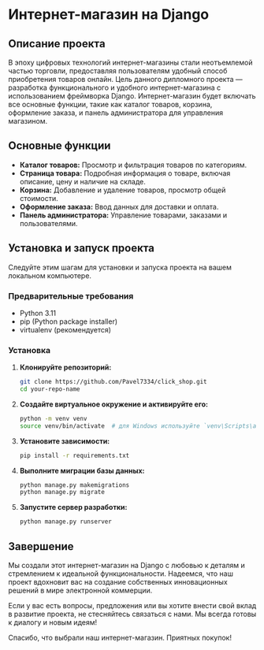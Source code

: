 # Интернет-магазин на Django

## Описание проекта

В эпоху цифровых технологий интернет-магазины стали неотъемлемой частью торговли, предоставляя пользователям удобный способ приобретения товаров онлайн. Цель данного дипломного проекта — разработка функционального и удобного интернет-магазина с использованием фреймворка Django. Интернет-магазин будет включать все основные функции, такие как каталог товаров, корзина, оформление заказа, и панель администратора для управления магазином.

## Основные функции

- **Каталог товаров:** Просмотр и фильтрация товаров по категориям.
- **Страница товара:** Подробная информация о товаре, включая описание, цену и наличие на складе.
- **Корзина:** Добавление и удаление товаров, просмотр общей стоимости.
- **Оформление заказа:** Ввод данных для доставки и оплата.
- **Панель администратора:** Управление товарами, заказами и пользователями.

## Установка и запуск проекта

Следуйте этим шагам для установки и запуска проекта на вашем локальном компьютере.

### Предварительные требования

- Python 3.11
- pip (Python package installer)
- virtualenv (рекомендуется)

### Установка

1. **Клонируйте репозиторий:**

   ```bash
   git clone https://github.com/Pavel7334/click_shop.git
   cd your-repo-name

2. **Создайте виртуальное окружение и активируйте его:**

   ```bash
   python -m venv venv
   source venv/bin/activate  # для Windows используйте `venv\Scripts\activate`

3. **Установите зависимости:**

   ```bash
   pip install -r requirements.txt   
   
4. **Выполните миграции базы данных:**

   ```bash
   python manage.py makemigrations
   python manage.py migrate
   
5. **Запустите сервер разработки:**

   ```bash
   python manage.py runserver
   
## Завершение

Мы создали этот интернет-магазин на Django с любовью к деталям и стремлением к идеальной функциональности. Надеемся, что наш проект вдохновит вас на создание собственных инновационных решений в мире электронной коммерции.

Если у вас есть вопросы, предложения или вы хотите внести свой вклад в развитие проекта, не стесняйтесь связаться с нами. Мы всегда готовы к диалогу и новым идеям!

Спасибо, что выбрали наш интернет-магазин. Приятных покупок!